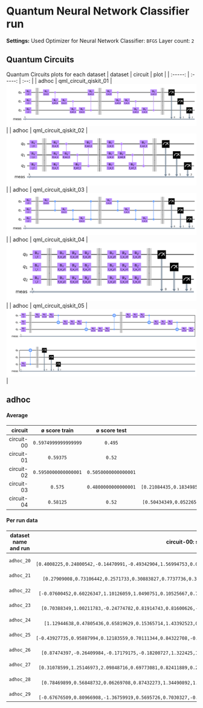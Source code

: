 # Quantum Neural Network Classifier run

**Settings:**
Used Optimizer for Neural Network Classifier: `BFGS`
Layer count: `2`

## Quantum Circuits
Quantum Circuits plots for each dataset
| dataset | circuit | plot |
| :-----: | :-----: | :--: |
| adhoc | qml_circuit_qiskit_01 | <img src="assets/adhoc-qml_circuit_qiskit_01-(3,2)-03-05-2022_12-54-12.png" alt="qml_circuit_qiskit_01" /> |
| adhoc | qml_circuit_qiskit_02 | <img src="assets/adhoc-qml_circuit_qiskit_02-(3,2)-03-05-2022_12-54-12.png" alt="qml_circuit_qiskit_02" /> |
| adhoc | qml_circuit_qiskit_03 | <img src="assets/adhoc-qml_circuit_qiskit_03-(3,2)-03-05-2022_12-54-12.png" alt="qml_circuit_qiskit_03" /> |
| adhoc | qml_circuit_qiskit_04 | <img src="assets/adhoc-qml_circuit_qiskit_04-(3,2)-03-05-2022_12-54-12.png" alt="qml_circuit_qiskit_04" /> |
| adhoc | qml_circuit_qiskit_05 | <img src="assets/adhoc-qml_circuit_qiskit_05-(3,2)-03-05-2022_12-54-12.png" alt="qml_circuit_qiskit_05" /> |


## adhoc
#### Average
| circuit | ø score train | ø score test | ø weights |
| ------: | :-----------: | :----------: | :-------: |
| circuit-00 | `0.5974999999999999` | `0.495` | `[0.32914244,0.63859117,0.23678013,0.44980212,0.97366219,0.31361283,-0.38375254,1.19074032,0.96758204,0.44079033,0.77387326,0.39653303]` |
| circuit-01 | `0.59375` | `0.52` | `[0.46886063,0.61962854,0.13484741,0.39277946,1.48293065,0.43036602,-0.27637533,1.07448814,1.09102292,0.06909249,0.65872259,0.21139516]` |
| circuit-02 | `0.5950000000000001` | `0.5050000000000001` | `[0.4138488,0.18910176,-0.2540733,1.13799415,0.27079603,-0.01835019]` |
| circuit-03 | `0.575` | `0.4800000000000001` | `[0.21084435,0.18349855,0.13349122,0.87827496,0.75824709,0.44316602,0.63867416,0.78976666,0.79808886,0.4389424,0.60949203,0.51399311,0.39723837,-0.1164128,0.12878701,0.53347304,0.36321892,0.49188211]` |
| circuit-04 | `0.58125` | `0.52` | `[0.50434349,0.05226543,0.73178783,1.68133844,0.36314828,0.40628468,0.4927814,1.2053196,0.61663504,0.27056216,0.19809273,0.40545966,0.63842299,0.13326496,0.45773864,0.66054484,0.44088908,0.58947761]` |


#### Per run data
| dataset name and run | circuit-00: score (train, test) and weights  | circuit-01: score (train, test) and weights  | circuit-02: score (train, test) and weights  | circuit-03: score (train, test) and weights  | circuit-04: score (train, test) and weights  |
| :----------: | :--------: | :--------: | :--------: | :--------: | :--------: |
| `adhoc_20` | `[0.65,0.35]`, `[0.4008225,0.24800542,-0.14470991,-0.49342904,1.56994753,0.04335037,-0.10793978,1.51953965,1.73943842,-0.09502669,1.40421676,0.15567291]` | `[0.6375,0.4]`, `[1.59891457,1.34976935,0.55563606,-0.65756161,2.47874756,0.52598733,-1.74864212,1.35103877,1.1169421,0.59269733,0.12945032,-1.06882534]` | `[0.65,0.3]`, `[0.23974151,0.03961554,-1.00199583,1.04873659,0.16149153,-0.06574034]` | `[0.575,0.4]`, `[-0.01331755,0.42992318,0.26680388,0.43804126,1.10917869,0.48327394,0.02414323,1.17029033,1.65154838,-0.01534222,0.63871155,0.97093898,0.77228593,-0.68052334,-0.39160226,0.43821958,0.27834363,0.68592863]` | `[0.65,0.35]`, `[0.66080302,0.07776244,0.30045947,1.62469012,0.23912475,0.53238874,0.18939833,1.21745697,1.0660668,0.19108905,-0.03187945,0.65087298,0.67503347,0.18549998,0.7878071,0.34308657,0.86688932,0.39046896]` |
| `adhoc_21` | `[0.575,0.5]`, `[0.27909008,0.73106442,0.2571733,0.30883827,0.7737736,0.30278235,0.51967729,0.98309244,0.69697207,0.64711281,0.50877222,0.29886494]` | `[0.6375,0.65]`, `[0.48232655,0.62330129,0.77833706,0.19879543,1.07806152,0.87201009,0.34531521,1.06874709,0.96840929,-0.32059193,0.80421618,-0.2515535]` | `[0.6,0.8]`, `[0.34459486,0.19343597,-0.62165789,0.758357,0.32770606,-0.05242823]` | `[0.5625,0.6]`, `[-0.18958809,0.06576293,-0.22231735,0.68546822,0.81721046,-0.04053124,0.34282402,0.70690687,0.67230921,0.20039394,0.34634187,0.10341327,0.40041693,-0.33472884,-0.00448686,0.40140846,0.5102117,0.45991989]` | `[0.5625,0.7]`, `[0.67160495,-0.17954073,0.45548912,1.75964512,0.55773653,0.61209966,0.08603318,1.51840393,0.66702824,-0.30908555,0.10789798,0.27583343,0.37788343,-0.11979149,0.50108295,0.57603051,0.87361647,0.09669828]` |
| `adhoc_22` | `[0.5875,0.45]`, `[-0.07600452,0.60226347,1.10126059,1.0490751,0.10525667,0.78222389,-0.54738687,0.42856154,1.82394822,0.63443625,0.26161599,0.61366748]` | `[0.6,0.4]`, `[-0.24085912,0.83937533,0.32367312,0.77898446,0.56637767,0.23979041,-0.45246521,1.2121623,0.45588884,0.43513746,0.3182879,0.04605645]` | `[0.6125,0.35]`, `[0.0452095,-0.06532359,-0.60288006,1.05663927,0.21066484,-0.08201312]` | `[0.5375,0.6]`, `[1.14601506,0.75514872,0.61584819,0.24349324,0.25540714,0.87380291,0.03491938,0.582856,0.86354775,0.50545235,0.70655155,0.54777096,0.23004948,0.37126118,0.89781251,0.6344976,-0.00256368,0.3258643]` | `[0.5875,0.45]`, `[0.47915645,0.02515915,0.16681647,1.52386253,0.16525344,0.85954777,-0.06541103,0.96166667,0.3793417,0.64061506,0.06540197,0.32625904,1.02193002,0.39059543,0.45694002,0.6995224,0.3052018,0.56185983]` |
| `adhoc_23` | `[0.5875,0.45]`, `[0.70388349,1.00211783,-0.24774782,0.81914743,0.81600626,-0.20613242,0.11508389,1.4150333,0.62380258,0.00203813,0.48822139,0.272664]` | `[0.5875,0.45]`, `[1.05707218,0.49275458,-0.18913817,0.27800733,0.94106412,0.18814419,0.39554416,1.39433828,0.96540302,0.16294388,0.7778026,0.35985452]` | `[0.55,0.6]`, `[0.35543457,0.28493444,-0.43275836,0.81899684,0.10440616,0.18262994]` | `[0.6,0.65]`, `[0.82534916,0.18444683,0.16967403,0.89608465,0.4495356,0.16996163,0.10867936,0.82176128,0.98727339,-0.13862841,-0.08760467,0.41522879,0.75959513,-0.20754496,-0.14547269,0.63685242,0.29325834,0.8380724]` | `[0.5875,0.6]`, `[0.24417692,-0.14627604,0.67789877,1.49703827,0.34377621,0.69190893,0.99165521,1.48673964,0.55149243,0.61071329,0.6210074,0.67134976,0.93364156,0.01708847,0.44881128,0.84796668,0.10943424,0.3613727]` |
| `adhoc_24` | `[0.5875,0.6]`, `[1.12944638,0.47805436,0.65819629,0.15365714,1.43392523,0.08089161,0.40501398,0.26866209,1.3575,-0.67885362,0.86885417,0.09544315]` | `[0.55,0.6]`, `[-1.13029961,0.83654976,0.39293537,0.41611561,1.34026639,0.11680338,-1.4323835,0.23555858,0.43887452,0.48044007,0.68796714,-0.02571762]` | `[0.55,0.5]`, `[0.60055,0.62449627,-0.00386587,1.1658953,0.80859594,-0.00985994]` | `[0.525,0.45]`, `[-0.11412871,0.05538525,0.12413537,0.41903773,1.28082267,-0.13340006,1.12609237,0.25786686,0.07815891,0.84728762,-0.23687132,-0.15623609,-0.59799437,1.2104406,0.57190051,0.89355214,-0.03864289,0.07610167]` | `[0.5375,0.6]`, `[0.63474938,-0.01893943,0.63913988,2.16079846,0.71022447,0.65104185,0.06871573,0.9064318,0.31594313,0.18573846,0.08505837,0.87230527,1.12255232,0.19901218,-0.01005115,0.91229408,0.06751356,0.76433542]` |
| `adhoc_25` | `[0.575,0.5]`, `[-0.43927735,0.95887994,0.12183559,0.70111344,0.84322708,-0.3528309,-1.42847809,1.40213822,-0.02573348,0.95058971,0.75682371,0.25322053]` | `[0.575,0.5]`, `[1.37969393,0.35918533,0.35532084,0.6160657,2.22895211,0.39683118,-0.12438824,1.40054113,1.57293652,-0.82502633,0.42218679,-0.36242998]` | `[0.5875,0.45]`, `[0.88067126,0.10597137,-0.66527228,0.81444401,0.26220595,-0.30427323]` | `[0.65,0.4]`, `[5.52002270e-01,-3.78249862e-01,-2.71272165e-03,1.15607418e+00,5.86906168e-01,1.14333681e+00,2.37516361e+00,4.51059022e-01,-5.49626118e-01,3.46492175e+00,5.41627922e-01,4.18719641e-01,-3.72459620e-01,-3.55743580e-01,9.70795846e-01,2.86524412e-01,3.31100738e-01,3.96756522e-01]` | `[0.625,0.45]`, `[-0.08558519,0.04994784,0.31450733,1.66149434,0.2964316,1.61730678,0.68913096,0.78136781,0.62842847,0.90973964,0.28890897,0.19901853,-0.01514758,-0.48167161,0.4142745,0.7523769,0.65496224,0.68891977]` |
| `adhoc_26` | `[0.6,0.6]`, `[0.87474397,-0.26409984,-0.17179175,-0.18200727,1.322425,1.12669624,-0.34788217,1.3114673,2.38252464,0.16837487,1.16334535,0.983003]` | `[0.5625,0.55]`, `[0.60655975,-0.27984446,-0.16143093,0.55061413,1.18228879,0.89746735,1.2035042,0.94642488,1.89220058,0.03454078,0.87623503,1.30466452]` | `[0.5625,0.5]`, `[0.88184269,0.69553641,0.09065349,1.01207595,0.70072642,0.2123026]` | `[0.5125,0.45]`, `[0.2452262,0.14150393,-0.12343033,1.55238963,0.43497194,0.54425874,0.40193354,0.46758619,0.1747839,-0.5925881,0.41436481,0.27758106,0.98668732,-1.09282529,-0.32879296,0.52046503,1.28875926,0.67139348]` | `[0.5375,0.5]`, `[0.37334654,0.72774108,2.25515799,1.3488935,1.02164162,-1.1103897,0.71156213,1.88819823,0.49945406,0.76744612,0.23360972,0.49405125,-0.10936324,0.89595693,0.35691675,0.5808414,0.3397007,0.62175081]` |
| `adhoc_27` | `[0.65,0.4]`, `[0.31078599,1.25146973,2.09848716,0.69773081,0.82411889,0.26177602,-1.36919067,2.04786574,0.84724913,1.14417538,0.35499702,0.46691498]` | `[0.6125,0.45]`, `[0.7407057,0.63564208,0.20997646,0.69841475,1.65537155,0.28185454,0.47094182,1.82935932,0.74675477,-0.17679048,0.89314287,-0.0434631]` | `[0.6,0.4]`, `[-0.19075626,-0.01212791,0.87157519,1.88108633,0.08475137,0.14395224]` | `[0.575,0.35]`, `[0.15214679,-0.31273819,0.58381094,0.30696984,0.96632515,1.12468224,0.20508807,1.23067387,1.83179921,-0.25237661,0.92704063,1.3481054,1.01873034,-0.13725584,0.56516224,-0.04426905,0.01792723,0.43327071]` | `[0.5625,0.35]`, `[0.42266856,0.03008521,0.74828813,1.5359664,0.13078188,0.98844992,0.67233957,1.13564466,0.52632898,-0.20058033,0.26345219,0.55198475,0.5406159,0.01790003,0.32375386,0.53630038,0.0558372,0.71844221]` |
| `adhoc_28` | `[0.6,0.45]`, `[0.78469899,0.56848732,0.06269708,0.87432273,1.34490892,1.3339161,0.15605325,1.08184401,0.78126576,0.50879887,1.00610578,0.43187641]` | `[0.6375,0.4]`, `[-0.03037458,-0.11119719,-0.44408794,0.30100969,1.89691412,1.23719944,-0.38731425,0.47394175,2.22503001,-0.34076319,1.20561702,1.40332827]` | `[0.65,0.45]`, `[0.4599291,-0.05968646,-0.62958744,1.4525168,-0.03536398,-0.06918335]` | `[0.625,0.4]`, `[-0.00868537,-0.0301469,-0.13891902,1.57316225,0.37204724,0.4441717,0.56065123,1.21545356,0.93128257,-0.33178058,0.5346358,0.15570573,0.59752849,-0.18621909,0.04440341,0.56701778,0.92681948,0.32719919]` | `[0.6375,0.5]`, `[0.23727657,0.02229206,0.41787551,2.13933523,0.15582784,-0.26739763,1.03941944,0.74202716,0.74334465,0.56149167,0.09166372,-0.04473204,1.05778285,0.05978699,0.99602211,0.62862122,0.75173095,0.9297721]` |
| `adhoc_29` | `[0.5625,0.65]`, `[-0.67676509,0.80966908,-1.36759919,0.5695726,0.7030327,-0.236545,-1.23247623,1.44919893,-0.55114697,1.12625762,0.92578021,0.39400289]` | `[0.5375,0.8]`, `[0.22486696,1.45074931,-0.47274782,0.74734906,1.46126268,-0.45242768,-1.03386532,0.83276932,0.52778954,0.64833728,0.47232007,0.75203736]` | `[0.5875,0.7]`, `[0.52127079,0.0841656,0.45505604,1.37119346,0.08277598,-0.13888843]` | `[0.5875,0.5]`, `[-0.48657625,0.92394957,0.06201921,1.51202864,1.31006581,-0.17789643,1.20724674,0.99321261,1.33981136,0.70208428,2.31012216,1.05870333,0.17754405,0.24901118,-0.89184964,1.00046203,0.02697543,0.70431428]` | `[0.525,0.7]`, `[1.40523766,-0.06557727,1.3422456,1.56166039,0.01068442,-0.51210953,0.54497045,1.41525916,0.78892198,-0.65154584,0.25580647,0.05765358,0.77930113,0.16827273,0.30182901,0.72840821,0.38400433,0.76115606]` |



